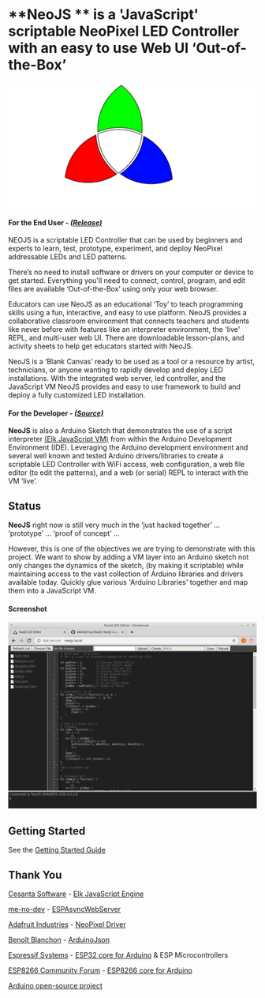# **NeoJS ** is a 'JavaScript' scriptable NeoPixel LED Controller with an easy to use Web UI ‘Out-of-the-Box’
![Image of NeoJS Logo](/logo.png)

#### For the End User - [*(Release)*](https://github.com/MelodyToys/NeoJS/releases)
NEOJS is a scriptable LED Controller that can be used by beginners and experts to learn, test, prototype, experiment, and deploy NeoPixel addressable LEDs and LED patterns.

There’s no need to install software or drivers on your computer or device to get started. Everything you'll need to connect, control, program, and edit files are available ‘Out-of-the-Box’ using only your web browser. 

Educators can use NeoJS as an educational ‘Toy’ to teach programming skills using a fun, interactive, and easy to use platform. NeoJS provides a collaborative classroom environment that connects teachers and students like never before with features like an interpreter environment, the 'live' REPL, and multi-user web UI. There are downloadable lesson-plans, and activity sheets to help get educators started with NeoJS.

NeoJS is a ‘Blank Canvas’ ready to be used as a tool or a resource by artist, technicians, or anyone wanting to rapidly develop and deploy LED installations. With the integrated web server, led controller, and the JavaScript VM NeoJS provides and easy to use framework to build and deploy a fully customized LED installation.
  
#### For the Developer - [*(Source)*](https://github.com/MelodyToys/NeoJS)
**NeoJS** is also a Arduino Sketch that demonstrates the use of a script interpreter [(Elk JavaScript VM)](https://github.com/cesanta/elk) from within the Arduino Development Environment (IDE). Leveraging the Arduino development environment and several well known and tested Arduino drivers/libraries to create a scriptable LED Controller with WiFi access, web configuration, a web file editor (to edit the patterns), and a web (or serial) REPL to interact with the VM ‘live’. 

## Status
**NeoJS** right now is still very much in the ‘just hacked together’ … ‘prototype’ … ‘proof of concept’ …  

However, this is one of the objectives we are trying to demonstrate with this project. We want to show by adding a VM layer into an Arduino sketch not only changes the dynamics of the sketch, (by making it scriptable) while maintaining access to the vast collection of Arduino libraries and drivers available today. Quickly glue various 'Arduino Libraries' together and map them into a JavaScript VM.

#### Screenshot
[![Image of NeoJS Screenshot](/Screenshot.png)](https://github.com/MelodyToys/NeoJS/blob/master/Screenshot.png)

## Getting Started
See the [Getting Started Guide](https://github.com/MelodyToys/NeoJS/blob/master/GetStarted.md)

## Thank You
[Cesanta Software](https://cesanta.com/) - [Elk JavaScript Engine](https://github.com/cesanta/elk)

[me-no-dev](https://github.com/me-no-dev) - [ESPAsyncWebServer](https://github.com/me-no-dev/ESPAsyncWebServer)

[Adafruit Industries](http://adafruit.com/) - [NeoPixel Driver](https://github.com/adafruit/Adafruit_NeoPixel)

[Benoît Blanchon](https://github.com/bblanchon) - [ArduinoJson](https://github.com/bblanchon/ArduinoJson)

[Espressif Systems](https://github.com/espressif) - [ESP32 core for Arduino](https://github.com/espressif/arduino-esp32) & ESP Microcontrollers

[ESP8266 Community Forum](https://github.com/esp8266) - [ESP8266 core for Arduino](https://github.com/esp8266/Arduino)

[Arduino open-source project](https://github.com/arduino)



